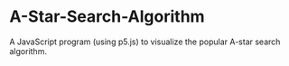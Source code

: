 # A-Star-Search-Algorithm
A JavaScript program (using p5.js) to visualize the popular A-star search algorithm.
